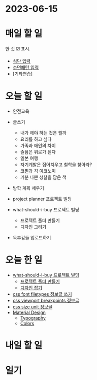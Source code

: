 # 2023-06-15

# 매일 할 일 
한 것  ☑️ 표시. 
* [식단 입력 ](../../projects/routine/meals/2023-04)
* [수면패턴 입력 ](../../projects/routine/sleeping-pattern/2023-04)
* [기타연습] 

# 오늘 할 일
* 안전교육

* 글쓰기
    * 내가 해야 하는 것은 뭘까
    * 요리를 하고 싶다 
    * 가족과 애인의 차이
    * 슬픔은 위로가 된다
    * 일본 여행
    * 자기계발은 집어치우고 철학을 찾아라?
    * 코뮌과 긱 이코노미
    * 기분 나쁜 성찰을 담은 책

* 방학 계획 세우기
* project planner 프로젝트 빌딩

* what-should-i-buy 프로젝트 빌딩
    * 프로젝트 폴더 만들기
    * 디자인 그리기

* 독후감들 업로드하기


# 오늘 한 일

* [what-should-i-buy 프로젝트 빌딩](../../projects/coding/what-should-i-buy/roadmap)
    * [프로젝트 폴더 만들기](../../projects/coding/what-should-i-buy/roadmap)
    * [디자인 잡기](../../projects/coding/what-should-i-buy/2023-06-15)
* [css font filetypes 정보글 쓰기](../../programming/css/font-filetypes)
* [css viewport breakpoints 정보글](../../programming/css/viewport-breakpoints)
* [css size unit 정보글](../../programming/css/size-units)
* [Material Design](../../programming/material-design/)
    * [Typography](../../programming/material-design/typography)
    * [Colors](../../programming/material-design/colors)
# 내일 할 일

# 일기